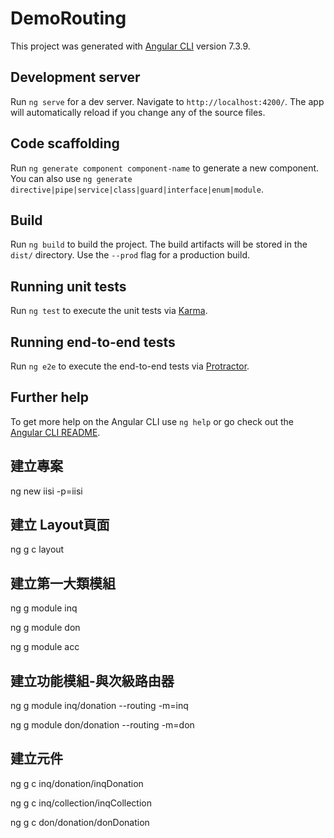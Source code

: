 # DemoRouting

This project was generated with [Angular CLI](https://github.com/angular/angular-cli) version 7.3.9.

## Development server

Run `ng serve` for a dev server. Navigate to `http://localhost:4200/`. The app will automatically reload if you change any of the source files.

## Code scaffolding

Run `ng generate component component-name` to generate a new component. You can also use `ng generate directive|pipe|service|class|guard|interface|enum|module`.

## Build

Run `ng build` to build the project. The build artifacts will be stored in the `dist/` directory. Use the `--prod` flag for a production build.

## Running unit tests

Run `ng test` to execute the unit tests via [Karma](https://karma-runner.github.io).

## Running end-to-end tests

Run `ng e2e` to execute the end-to-end tests via [Protractor](http://www.protractortest.org/).

## Further help

To get more help on the Angular CLI use `ng help` or go check out the [Angular CLI README](https://github.com/angular/angular-cli/blob/master/README.md).

## 建立專案

ng new iisi -p=iisi

## 建立 Layout頁面

ng g c layout

## 建立第一大類模組

ng g module inq

ng g module don

ng g module acc


## 建立功能模組-與次級路由器

ng g module inq/donation --routing -m=inq

ng g module don/donation --routing -m=don

## 建立元件

ng g c inq/donation/inqDonation

ng g c inq/collection/inqCollection

ng g c don/donation/donDonation
